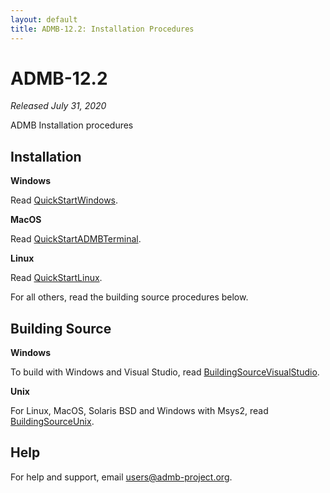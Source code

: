 ```yaml
---
layout: default
title: ADMB-12.2: Installation Procedures
---
```


ADMB-12.2
=========

*Released July 31, 2020*  

ADMB Installation procedures

Installation
------------

**Windows**

Read [QuickStartWindows](QuickStartWindows.html).  

**MacOS**

Read [QuickStartADMBTerminal](QuickStartADMBTerminal.html).

**Linux**

Read [QuickStartLinux](QuickStartLinux.html).


For all others, read the building source procedures below.

Building Source
---------------

**Windows**

To build with Windows and Visual Studio, read [BuildingSourceVisualStudio](BuildingSourceVisualStudio.html).   

**Unix**

For Linux, MacOS, Solaris BSD and Windows with Msys2, read [BuildingSourceUnix](BuildingSourceUnix.html).

Help
----

For help and support, email <users@admb-project.org>.
